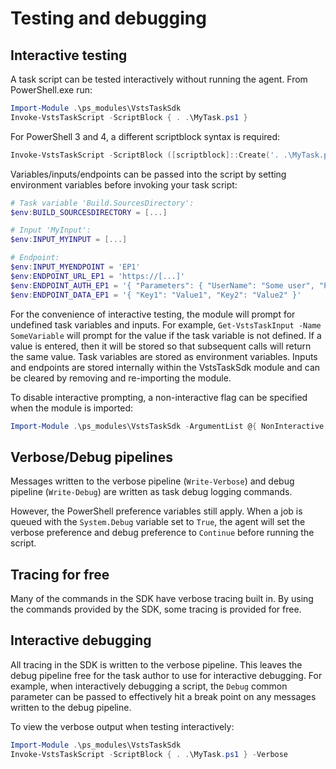 # Testing and debugging

## Interactive testing
A task script can be tested interactively without running the agent. From PowerShell.exe run:
```PowerShell
Import-Module .\ps_modules\VstsTaskSdk
Invoke-VstsTaskScript -ScriptBlock { . .\MyTask.ps1 }
```

For PowerShell 3 and 4, a different scriptblock syntax is required:
```PowerShell
Invoke-VstsTaskScript -ScriptBlock ([scriptblock]::Create('. .\MyTask.ps1'))
```

Variables/inputs/endpoints can be passed into the script by setting environment variables before invoking your task script:
```PowerShell
# Task variable 'Build.SourcesDirectory':
$env:BUILD_SOURCESDIRECTORY = [...]

# Input 'MyInput':
$env:INPUT_MYINPUT = [...]

# Endpoint:
$env:INPUT_MYENDPOINT = 'EP1'
$env:ENDPOINT_URL_EP1 = 'https://[...]'
$env:ENDPOINT_AUTH_EP1 = '{ "Parameters": { "UserName": "Some user", "Password": "Some password" }, "Scheme": "Some scheme" }'
$env:ENDPOINT_DATA_EP1 = '{ "Key1": "Value1", "Key2": "Value2" }'
```

For the convenience of interactive testing, the module will prompt for undefined task variables and inputs. For example, `Get-VstsTaskInput -Name SomeVariable` will prompt for the value if the task variable is not defined. If a value is entered, then it will be stored so that subsequent calls will return the same value. Task variables are stored as environment variables. Inputs and endpoints are stored internally within the VstsTaskSdk module and can be cleared by removing and re-importing the module.

To disable interactive prompting, a non-interactive flag can be specified when the module is imported:
```PowerShell
Import-Module .\ps_modules\VstsTaskSdk -ArgumentList @{ NonInteractive = $true }
```

## Verbose/Debug pipelines
Messages written to the verbose pipeline (`Write-Verbose`) and debug pipeline (`Write-Debug`) are written as task debug logging commands.

However, the PowerShell preference variables still apply. When a job is queued with the `System.Debug` variable set to `True`, the agent will set the verbose preference and debug preference to `Continue` before running the script.

## Tracing for free
Many of the commands in the SDK have verbose tracing built in. By using the commands provided by the SDK, some tracing is provided for free.

## Interactive debugging
All tracing in the SDK is written to the verbose pipeline. This leaves the debug pipeline free for the task author to use for interactive debugging. For example, when interactively debugging a script, the `Debug` common parameter can be passed to effectively hit a break point on any messages written to the debug pipeline.

To view the verbose output when testing interactively:
```PowerShell
Import-Module .\ps_modules\VstsTaskSdk
Invoke-VstsTaskScript -ScriptBlock { . .\MyTask.ps1 } -Verbose
```
